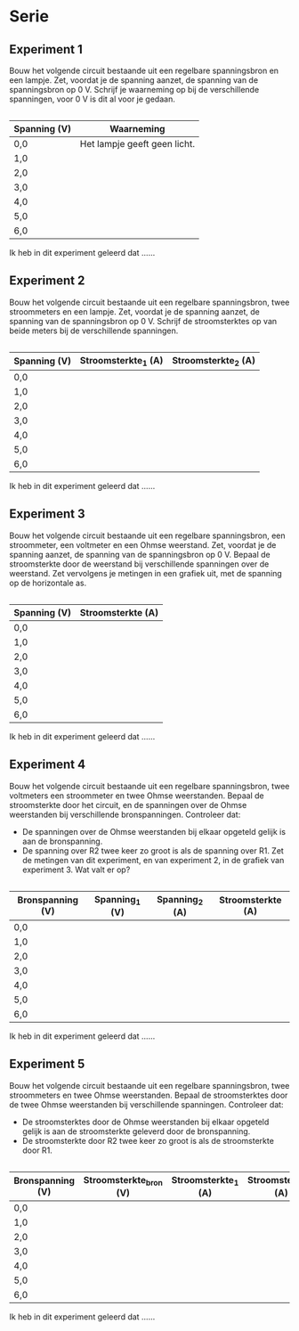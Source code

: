 # Serie

## Experiment 1
Bouw het volgende circuit bestaande uit een regelbare spanningsbron en een lampje. Zet, voordat je de spanning aanzet, de spanning van de spanningsbron op 0 V. Schrijf je waarneming op bij de verschillende spanningen, voor 0 V is dit al voor je gedaan.

```{figure} elek_ser_exp1.png

```

| Spanning (V) | Waarneming| 
|---|---|
| 0,0 | Het lampje geeft geen licht. |
| 1,0 | |
| 2,0 | |
| 3,0 | |
| 4,0 | |
| 5,0 | |
| 6,0 | |

Ik heb in dit experiment geleerd dat ……

## Experiment 2
Bouw het volgende circuit bestaande uit een regelbare spanningsbron, twee stroommeters en een lampje. Zet, voordat je de spanning aanzet, de spanning van de spanningsbron op 0 V. Schrijf de stroomsterktes op van beide meters bij de verschillende spanningen.

```{figure} elek_ser_exp1.png

```

| Spanning (V) |Stroomsterkte$_1$ (A)| Stroomsterkte$_2$ (A)|
|---|---|---|
| 0,0 | | |
| 1,0 | | |
| 2,0 | | |
| 3,0 | | |
| 4,0 | | |
| 5,0 | | |
| 6,0 | | |

Ik heb in dit experiment geleerd dat ……

## Experiment 3
Bouw het volgende circuit bestaande uit een regelbare spanningsbron, een stroommeter, een voltmeter en een Ohmse weerstand. Zet, voordat je de spanning aanzet, de spanning van de spanningsbron op 0 V. Bepaal de stroomsterkte door de weerstand bij verschillende spanningen over de weerstand. Zet vervolgens je metingen in een grafiek uit, met de spanning op de horizontale as.

```{figure} elek_ser_exp1.png

```

| Spanning (V) |Stroomsterkte (A)| 
|---|---|
| 0,0 | |
| 1,0 | |
| 2,0 | |
| 3,0 | |
| 4,0 | |
| 5,0 | |
| 6,0 | |

Ik heb in dit experiment geleerd dat ……

## Experiment 4
Bouw het volgende circuit bestaande uit een regelbare spanningsbron, twee voltmeters een stroommeter en twee Ohmse weerstanden. Bepaal de stroomsterkte door het circuit, en de spanningen over de Ohmse weerstanden bij verschillende bronspanningen.
Controleer dat:
-	De spanningen over de Ohmse weerstanden bij elkaar opgeteld gelijk is aan de bronspanning.
-	De spanning over R2 twee keer zo groot is als de spanning over R1.
Zet de metingen van dit experiment, en van experiment 2, in de grafiek van experiment 3. Wat valt er op?

```{figure} elek_ser_exp1.png

```

| Bronspanning (V) |Spanning$_1$ (V)| Spanning$_2$ (A)| Stroomsterkte (A) |
|---|---|---|---|
| 0,0 | | | |
| 1,0 | | | |
| 2,0 | | | |
| 3,0 | | | |
| 4,0 | | | |
| 5,0 | | | |
| 6,0 | | | |


Ik heb in dit experiment geleerd dat ……

## Experiment 5
Bouw het volgende circuit bestaande uit een regelbare spanningsbron, twee stroommeters en twee Ohmse weerstanden. Bepaal de stroomsterktes door de twee Ohmse weerstanden bij verschillende spanningen.
Controleer dat:
-	De stroomsterktes door de Ohmse weerstanden bij elkaar opgeteld gelijk is aan de stroomsterkte geleverd door de bronspanning.
-	De stroomsterkte door R2 twee keer zo groot is als de stroomsterkte door R1.

```{figure} elek_ser_exp1.png

```

| Bronspanning (V) | Stroomsterkte$_{\text{bron}}$ (V)| Stroomsterkte$_1$ (A)| Stroomsterkte$_2$ (A) |
|---|---|---|---|
| 0,0 | | | |
| 1,0 | | | |
| 2,0 | | | |
| 3,0 | | | |
| 4,0 | | | |
| 5,0 | | | |
| 6,0 | | | |

Ik heb in dit experiment geleerd dat ……